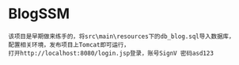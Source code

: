 # BlogSSM
	该项目是早期做来练手的，将src\main\resources下的db_blog.sql导入数据库，
	配置相关环境，发布项目上Tomcat即可运行，
	打开http://localhost:8080/login.jsp登录，账号SignV 密码asd123
